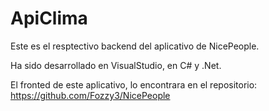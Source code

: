 # ApiClima

Este es el resptectivo backend del aplicativo de NicePeople.

Ha sido desarrollado en VisualStudio, en C# y .Net.

El fronted de este aplicativo, lo encontrara en el repositorio: https://github.com/Fozzy3/NicePeople
